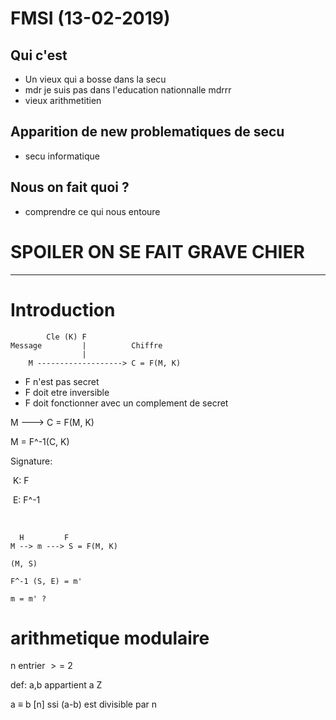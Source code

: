 # FMSI (13-02-2019)

## Qui c'est

* Un vieux qui a bosse dans la secu
* mdr je suis pas dans l'education nationnalle mdrrr
* vieux arithmetitien

## Apparition de new problematiques de secu

* secu informatique

## Nous on fait quoi ?

* comprendre ce qui nous entoure

# **SPOILER ON SE FAIT GRAVE CHIER**

----------

# Introduction

```
		Cle (K) F
Message			|		   Chiffre
	            |   
	M -------------------> C = F(M, K)
```



* F n'est pas secret
* F doit etre inversible
* F doit fonctionner avec un complement de secret



M ---> C = F(M, K)

M = F^-1(C, K)

Signature:

​	K: F

​	E: F^-1

​              

```
  H		    F
M --> m ---> S = F(M, K)

(M, S)

F^-1 (S, E) = m'

m = m' ?
```



# arithmetique modulaire

n entrier $>=$ 2

def: a,b appartient a Z

a ≡ b [n] ssi (a-b) est divisible par n





